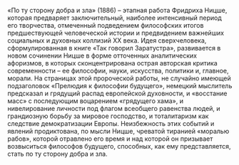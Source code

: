 <!--2017-01-04 13:49:31-->
«По ту сторону добра и зла» (1886) – этапная работа Фридриха Ницше, которая предваряет заключительный, наиболее интенсивный период его творчества, отмеченный подведением философских итогов предшествующей человеческой истории и предвидением важнейших социальных и духовных коллизий ХХ века. Идея сверхчеловека, сформулированная в книге «Так говорил Заратустра», развивается в новом сочинении Ницше в форме отточенных аналитических афоризмов, в которых сконцентрирована острая авторская критика современности – ее философии, науки, искусства, политики и, главное, морали. На страницах этой пророческой работы, не случайно имеющей подзаголовок «Прелюдия к философии будущего», немецкий мыслитель предсказал и грядущий распад европейской духовности, и «восстание масс» с последующим воцарением «грядущего хама», и нивелирование личности под флагом всеобщего равенства людей, и грандиозную борьбу за мировое господство, и тоталитаризм как следствие демократизации Европы. Неизбежность этих событий и явлений продиктована, по мысли Ницше, чреватой тиранией «моралью рабов», которой отравлено его время и над которой он призывает возвыситься философов будущего, способных, как ему представляется, стать по ту сторону добра и зла.